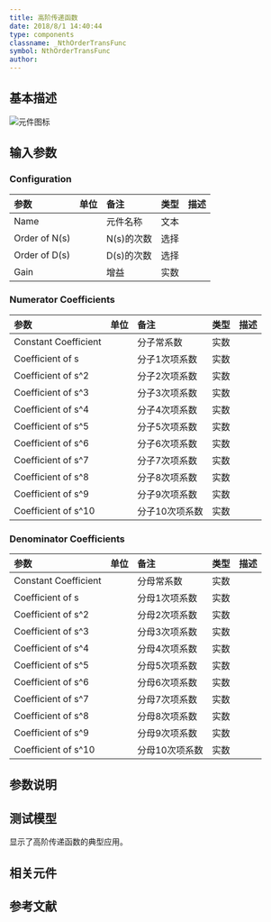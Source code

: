 ```yaml
---
title: 高阶传递函数
date: 2018/8/1 14:40:44
type: components
classname: _NthOrderTransFunc
symbol: NthOrderTransFunc
author: 
---
```

## <span id="comp_desc">基本描述</span>
![元件图标]()

## <span id="comp_params">输入参数</span>
### <span id="comp_params_group_Configuration">Configuration</span>
| 参数 | 单位 | 备注 | 类型 | 描述 |
| :--- | :--- | :--- | :--: | :--- |
| <span id="comp_params_param_Name">Name</span> |  | 元件名称 | 文本 |  |
| <span id="comp_params_param_m">Order of N(s)</span> |  | N(s)的次数 | 选择 |  |
| <span id="comp_params_param_n">Order of D(s)</span> |  | D(s)的次数 | 选择 |  |
| <span id="comp_params_param_G">Gain</span> |  | 增益 | 实数 |  |

[Name]: #comp_params_param_Name "Name"
[Order of N(s)]: #comp_params_param_m "Order of N(s)"
[Order of D(s)]: #comp_params_param_n "Order of D(s)"
[Gain]: #comp_params_param_G "Gain"

### <span id="comp_params_group_NumeratorCoefficients">Numerator Coefficients</span>
| 参数 | 单位 | 备注 | 类型 | 描述 |
| :--- | :--- | :--- | :--: | :--- |
| <span id="comp_params_param_N0">Constant Coefficient</span> |  | 分子常系数 | 实数 |  |
| <span id="comp_params_param_N1">Coefficient of s</span> |  | 分子1次项系数 | 实数 |  |
| <span id="comp_params_param_N2">Coefficient of s^2</span> |  | 分子2次项系数 | 实数 |  |
| <span id="comp_params_param_N3">Coefficient of s^3</span> |  | 分子3次项系数 | 实数 |  |
| <span id="comp_params_param_N4">Coefficient of s^4</span> |  | 分子4次项系数 | 实数 |  |
| <span id="comp_params_param_N5">Coefficient of s^5</span> |  | 分子5次项系数 | 实数 |  |
| <span id="comp_params_param_N6">Coefficient of s^6</span> |  | 分子6次项系数 | 实数 |  |
| <span id="comp_params_param_N7">Coefficient of s^7</span> |  | 分子7次项系数 | 实数 |  |
| <span id="comp_params_param_N8">Coefficient of s^8</span> |  | 分子8次项系数 | 实数 |  |
| <span id="comp_params_param_N9">Coefficient of s^9</span> |  | 分子9次项系数 | 实数 |  |
| <span id="comp_params_param_N10">Coefficient of s^10</span> |  | 分子10次项系数 | 实数 |  |

[Constant Coefficient]: #comp_params_param_N0 "Constant Coefficient"
[Coefficient of s]: #comp_params_param_N1 "Coefficient of s"
[Coefficient of s^2]: #comp_params_param_N2 "Coefficient of s^2"
[Coefficient of s^3]: #comp_params_param_N3 "Coefficient of s^3"
[Coefficient of s^4]: #comp_params_param_N4 "Coefficient of s^4"
[Coefficient of s^5]: #comp_params_param_N5 "Coefficient of s^5"
[Coefficient of s^6]: #comp_params_param_N6 "Coefficient of s^6"
[Coefficient of s^7]: #comp_params_param_N7 "Coefficient of s^7"
[Coefficient of s^8]: #comp_params_param_N8 "Coefficient of s^8"
[Coefficient of s^9]: #comp_params_param_N9 "Coefficient of s^9"
[Coefficient of s^10]: #comp_params_param_N10 "Coefficient of s^10"

### <span id="comp_params_group_DenominatorCoefficients">Denominator Coefficients</span>
| 参数 | 单位 | 备注 | 类型 | 描述 |
| :--- | :--- | :--- | :--: | :--- |
| <span id="comp_params_param_D0">Constant Coefficient</span> |  | 分母常系数 | 实数 |  |
| <span id="comp_params_param_D1">Coefficient of s</span> |  | 分母1次项系数 | 实数 |  |
| <span id="comp_params_param_D2">Coefficient of s^2</span> |  | 分母2次项系数 | 实数 |  |
| <span id="comp_params_param_D3">Coefficient of s^3</span> |  | 分母3次项系数 | 实数 |  |
| <span id="comp_params_param_D4">Coefficient of s^4</span> |  | 分母4次项系数 | 实数 |  |
| <span id="comp_params_param_D5">Coefficient of s^5</span> |  | 分母5次项系数 | 实数 |  |
| <span id="comp_params_param_D6">Coefficient of s^6</span> |  | 分母6次项系数 | 实数 |  |
| <span id="comp_params_param_D7">Coefficient of s^7</span> |  | 分母7次项系数 | 实数 |  |
| <span id="comp_params_param_D8">Coefficient of s^8</span> |  | 分母8次项系数 | 实数 |  |
| <span id="comp_params_param_D9">Coefficient of s^9</span> |  | 分母9次项系数 | 实数 |  |
| <span id="comp_params_param_D10">Coefficient of s^10</span> |  | 分母10次项系数 | 实数 |  |

[Constant Coefficient-2]: #comp_params_param_D0 "Constant Coefficient"
[Coefficient of s-2]: #comp_params_param_D1 "Coefficient of s"
[Coefficient of s^2-2]: #comp_params_param_D2 "Coefficient of s^2"
[Coefficient of s^3-2]: #comp_params_param_D3 "Coefficient of s^3"
[Coefficient of s^4-2]: #comp_params_param_D4 "Coefficient of s^4"
[Coefficient of s^5-2]: #comp_params_param_D5 "Coefficient of s^5"
[Coefficient of s^6-2]: #comp_params_param_D6 "Coefficient of s^6"
[Coefficient of s^7-2]: #comp_params_param_D7 "Coefficient of s^7"
[Coefficient of s^8-2]: #comp_params_param_D8 "Coefficient of s^8"
[Coefficient of s^9-2]: #comp_params_param_D9 "Coefficient of s^9"
[Coefficient of s^10-2]: #comp_params_param_D10 "Coefficient of s^10"


## <span id="comp_remarks">参数说明</span>


## <span id="comp_example">测试模型</span>
[<test name>](<test link>)显示了高阶传递函数的典型应用。

## <span id="comp_seealso">相关元件</span>

## <span id="comp_ref">参考文献</span>



